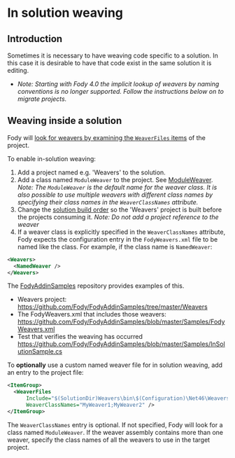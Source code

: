 # In solution weaving


## Introduction

Sometimes it is necessary to have weaving code specific to a solution. In this case it is desirable to have that code exist in the same solution it is editing.

- _Note: Starting with Fody 4.0 the implicit lookup of weavers by naming conventions is no longer supported. 
  Follow the instructions below on to migrate projects._


## Weaving inside a solution

Fody will [look for weavers by examining the `WeaverFiles` items](addin-discovery.md) of the project. 


To enable in-solution weaving:

  1. Add a project named e.g. 'Weavers' to the solution.
  1. Add a class named `ModuleWeaver` to the project. See [ModuleWeaver](write-an-addin.md#the-moduleweaver-class).
     _Note: The `ModuleWeaver` is the default name for the weaver class. It is also possible to use multiple weavers with different class names by specifying their class names in the `WeaverClassNames` attribute._
  1. Change the [solution build order](https://docs.microsoft.com/en-au/visualstudio/ide/how-to-create-and-remove-project-dependencies) so the 'Weavers' project is built before the projects consuming it. _Note: Do not add a project reference to the weaver_
  1. If a weaver class is explicitly specified in the `WeaverClassNames` attribute, Fody expects the configuration entry in the `FodyWeavers.xml` file to be named like the class. For example, if the class name is `NamedWeaver`:

```xml
<Weavers>
  <NamedWeaver />
</Weavers>
```

The [FodyAddinSamples](https://github.com/Fody/FodyAddinSamples/) repository provides examples of this.

 * Weavers project: https://github.com/Fody/FodyAddinSamples/tree/master/Weavers
 * The FodyWeavers.xml that includes those weavers: https://github.com/Fody/FodyAddinSamples/blob/master/Samples/FodyWeavers.xml
 * Test that verifies the weaving has occurred https://github.com/Fody/FodyAddinSamples/blob/master/Samples/InSolutionSample.cs

To **optionally** use a custom named weaver file for in solution weaving, add an entry to the project file:

```xml
<ItemGroup>
  <WeaverFiles
      Include="$(SolutionDir)Weavers\bin\$(Configuration)\Net46\Weavers.dll"
      WeaverClassNames="MyWeaver1;MyWeaver2" />
</ItemGroup>
```

The `WeaverClassNames` entry is optional. If not specified, Fody will look for a class named `ModuleWeaver`.
If the weaver assembly contains more than one weaver, specify the class names of all the weavers to use in the target project.
